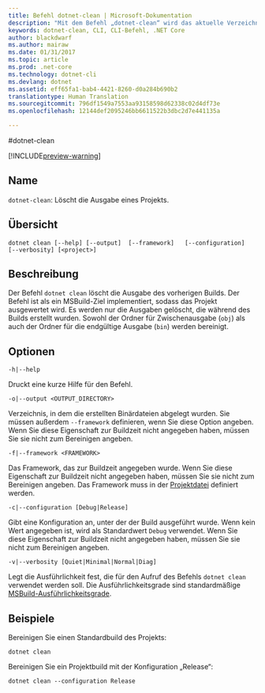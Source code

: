 ```yaml
---
title: Befehl dotnet-clean | Microsoft-Dokumentation
description: "Mit dem Befehl „dotnet-clean“ wird das aktuelle Verzeichnis bereinigt."
keywords: dotnet-clean, CLI, CLI-Befehl, .NET Core
author: blackdwarf
ms.author: mairaw
ms.date: 01/31/2017
ms.topic: article
ms.prod: .net-core
ms.technology: dotnet-cli
ms.devlang: dotnet
ms.assetid: eff65fa1-bab4-4421-8260-d0a284b690b2
translationtype: Human Translation
ms.sourcegitcommit: 796df1549a7553aa93158598d62338c02d4df73e
ms.openlocfilehash: 12144def2095246bb6611522b3dbc2d7e441135a

---
```


#<a name="dotnet-clean"></a>dotnet-clean

[!INCLUDE[preview-warning](../../../includes/warning.md)]

## <a name="name"></a>Name 
`dotnet-clean`: Löscht die Ausgabe eines Projekts. 

## <a name="synopsis"></a>Übersicht

`dotnet clean [--help] [--output]  [--framework]  
    [--configuration]  [--verbosity]
    [<project>]`

## <a name="description"></a>Beschreibung
Der Befehl `dotnet clean` löscht die Ausgabe des vorherigen Builds. Der Befehl ist als ein MSBuild-Ziel implementiert, sodass das Projekt ausgewertet wird. Es werden nur die Ausgaben gelöscht, die während des Builds erstellt wurden. Sowohl der Ordner für Zwischenausgabe (`obj`) als auch der Ordner für die endgültige Ausgabe (`bin`) werden bereinigt. 

## <a name="options"></a>Optionen

`-h|--help`

Druckt eine kurze Hilfe für den Befehl.  

`-o|--output <OUTPUT_DIRECTORY>`

Verzeichnis, in dem die erstellten Binärdateien abgelegt wurden. Sie müssen außerdem `--framework` definieren, wenn Sie diese Option angeben. Wenn Sie diese Eigenschaft zur Buildzeit nicht angegeben haben, müssen Sie sie nicht zum Bereinigen angeben.

`-f|--framework <FRAMEWORK>`

Das Framework, das zur Buildzeit angegeben wurde. Wenn Sie diese Eigenschaft zur Buildzeit nicht angegeben haben, müssen Sie sie nicht zum Bereinigen angeben. Das Framework muss in der [Projektdatei](csproj.md) definiert werden.

`-c|--configuration [Debug|Release]`

Gibt eine Konfiguration an, unter der der Build ausgeführt wurde.  Wenn kein Wert angegeben ist, wird als Standardwert `Debug` verwendet. Wenn Sie diese Eigenschaft zur Buildzeit nicht angegeben haben, müssen Sie sie nicht zum Bereinigen angeben.

`-v|--verbosity [Quiet|Minimal|Normal|Diag]`

Legt die Ausführlichkeit fest, die für den Aufruf des Befehls `dotnet clean` verwendet werden soll. Die Ausführlichkeitsgrade sind standardmäßige [MSBuild-Ausführlichkeitsgrade](https://msdn.microsoft.com/en-us/library/ms164311.aspx). 


## <a name="examples"></a>Beispiele

Bereinigen Sie einen Standardbuild des Projekts:

`dotnet clean`

Bereinigen Sie ein Projektbuild mit der Konfiguration „Release“:

`dotnet clean --configuration Release`



<!--HONumber=Feb17_HO2-->


